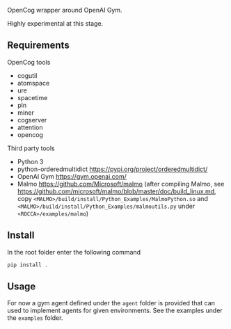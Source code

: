 OpenCog wrapper around OpenAI Gym.

Highly experimental at this stage.

## Requirements

OpenCog tools

- cogutil
- atomspace
- ure
- spacetime
- pln
- miner
- cogserver
- attention
- opencog

Third party tools

- Python 3
- python-orderedmultidict https://pypi.org/project/orderedmultidict/
- OpenAI Gym https://gym.openai.com/
- Malmo https://github.com/Microsoft/malmo (after compiling Malmo, see
  https://github.com/microsoft/malmo/blob/master/doc/build_linux.md,
  copy `<MALMO>/build/install/Python_Examples/MalmoPython.so` and
  `<MALMO>/build/install/Python_Examples/malmoutils.py` under
  `<ROCCA>/examples/malmo`)

## Install

In the root folder enter the following command

```bash
pip install .
```

## Usage

For now a gym agent defined under the `agent` folder is provided that
can used to implement agents for given environments.  See the examples
under the `examples` folder.

